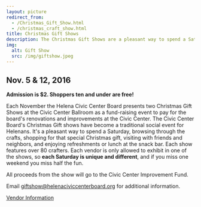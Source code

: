 ```yaml
---
layout: picture
redirect_from:
  - /Christmas_Gift_Show.html
  - /christmas_craft_show.html
title: Christmas Gift Shows
description: The Christmas Gift Shows are a pleasant way to spend a Saturday, browsing through the crafts, shopping for that special Christmas gift, visiting with friends and neighbors, and enjoying refreshments or lunch at the snack bar.
img:
  alt: Gift Show
  src: /img/giftshow.jpeg
---
```


## Nov. 5 & 12, 2016

**Admission is $2. Shoppers ten and under are free!**

Each November the Helena Civic Center Board presents two Christmas Gift Shows at the Civic Center Ballroom as a fund-raising event to pay for the board's renovations and improvements at the Civic Center.  The Civic Center Board's Christmas Gift shows have become a traditional social event for Helenans.  It's a pleasant way to spend a Saturday, browsing through the crafts, shopping for that special Christmas gift, visiting with friends and neighbors, and enjoying refreshments or lunch at the snack bar. Each show features over 80 crafters.  Each vendor is only allowed to exhibit in one of the shows, so **each Saturday is unique and different**, and if you miss one weekend you miss half the fun.

All proceeds from the show will go to the Civic Center Improvement Fund.

Email <giftshow@helenaciviccenterboard.org> for additional information.

<p><a class="btn btn-primary" href="vendors/" role="button">Vendor Information</a></p>

